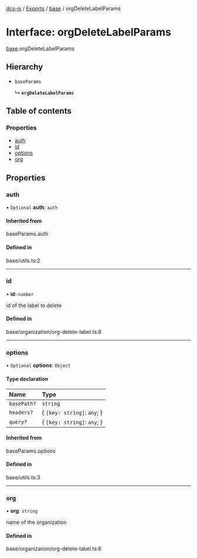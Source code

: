 [dcs-js](../README.md) / [Exports](../modules.md) / [base](../modules/base.md) / orgDeleteLabelParams

# Interface: orgDeleteLabelParams

[base](../modules/base.md).orgDeleteLabelParams

## Hierarchy

- `baseParams`

  ↳ **`orgDeleteLabelParams`**

## Table of contents

### Properties

- [auth](base.orgDeleteLabelParams.md#auth)
- [id](base.orgDeleteLabelParams.md#id)
- [options](base.orgDeleteLabelParams.md#options)
- [org](base.orgDeleteLabelParams.md#org)

## Properties

### <a id="auth" name="auth"></a> auth

• `Optional` **auth**: `auth`

#### Inherited from

baseParams.auth

#### Defined in

base/utils.ts:2

___

### <a id="id" name="id"></a> id

• **id**: `number`

id of the label to delete

#### Defined in

base/organization/org-delete-label.ts:8

___

### <a id="options" name="options"></a> options

• `Optional` **options**: `Object`

#### Type declaration

| Name | Type |
| :------ | :------ |
| `basePath?` | `string` |
| `headers?` | { `[key: string]`: `any`;  } |
| `query?` | { `[key: string]`: `any`;  } |

#### Inherited from

baseParams.options

#### Defined in

base/utils.ts:3

___

### <a id="org" name="org"></a> org

• **org**: `string`

name of the organization

#### Defined in

base/organization/org-delete-label.ts:6
